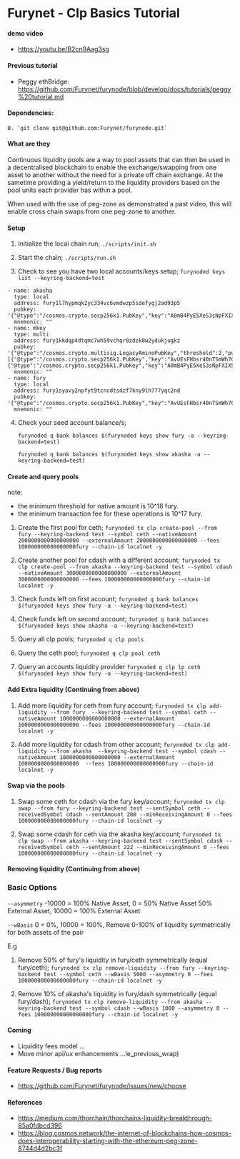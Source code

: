 # Furynet - Clp Basics Tutorial

#### demo video

* https://youtu.be/B2cn9Aag3sg

#### Previous tutorial 

* Peggy ethBridge: https://github.com/Furynet/furynode/blob/develop/docs/tutorials/peggy%20tutorial.md

#### Dependencies:

    0. `git clone git@github.com:Furynet/furynode.git`
        

#### What are they

Continuous liquidity pools are a way to pool assets that can then be used in a decentralised blockchain to enable the exchange/swapping from one asset to another without the need for a private off chain exchange. At the sametime providing a yield/return to the liquidity providers based on the pool units each provider has within a pool.

When used with the use of peg-zone as demonstrated a past video, this will enable cross chain swaps from one peg-zone to another. 

#### Setup 

1. Initialize the local chain run; `./scripts/init.sh`

2. Start the chain; `./scripts/run.sh`

3. Check to see you have two local accounts/keys setup; `furynoded keys list --keyring-backend=test`

```
- name: akasha
  type: local
  address: fury1l7hypmqk2yc334vc6vmdwzp5sdefygj2ad93p5
  pubkey: '{"@type":"/cosmos.crypto.secp256k1.PubKey","key":"A0mB4PyE5XeS3sNpFXIX536INyNoJHkMu1DEQ8FgH8Mq"}'
  mnemonic: ""
- name: mkey
  type: multi
  address: fury1kkdqp4dtqmc7wh59vchqr0zdzk8w2ydukjugkz
  pubkey: '{"@type":"/cosmos.crypto.multisig.LegacyAminoPubKey","threshold":2,"public_keys":[{"@type":"/cosmos.crypto.secp256k1.PubKey","key":"AvUEsFHbsr40nTSmWh7CWYRZHGwf4cpRLtJlaRO4VAoq"},{"@type":"/cosmos.crypto.secp256k1.PubKey","key":"A0mB4PyE5XeS3sNpFXIX536INyNoJHkMu1DEQ8FgH8Mq"}]}'
  mnemonic: ""
- name: fury
  type: local
  address: fury1syavy2npfyt9tcncdtsdzf7kny9lh777yqc2nd
  pubkey: '{"@type":"/cosmos.crypto.secp256k1.PubKey","key":"AvUEsFHbsr40nTSmWh7CWYRZHGwf4cpRLtJlaRO4VAoq"}'
  mnemonic: ""
```

4. Check your seed account balance/s;

   `furynoded q bank balances $(furynoded keys show fury -a --keyring-backend=test)`
   
   `furynoded q bank balances $(furynoded keys show akasha -a --keyring-backend=test)`

#### Create and query pools

note: 
* the minimum threshold for native amount is 10^18 fury.
* the minimum transaction fee for these operations is 10^17 fury.

1. Create the first pool for ceth; 
`furynoded tx clp create-pool --from fury --keyring-backend test --symbol ceth --nativeAmount 2000000000000000000 --externalAmount 2000000000000000000 --fees 100000000000000000fury --chain-id localnet -y`

2. Create another pool for cdash with a different account; 
`furynoded tx clp create-pool --from akasha --keyring-backend test --symbol cdash --nativeAmount 3000000000000000000 --externalAmount 3000000000000000000 --fees 100000000000000000fury --chain-id localnet -y`

3. Check funds left on first account; `furynoded q bank balances $(furynoded keys show fury -a --keyring-backend=test)`

4. Check funds left on second account; `furynoded q bank balances $(furynoded keys show akasha -a --keyring-backend=test)`

5. Query all clp pools; `furynoded q clp pools`

6. Query the ceth pool; `furynoded q clp pool ceth`

7. Query an accounts liquidity provider `furynoded q clp lp ceth $(furynoded keys show fury -a --keyring-backend=test)`

#### Add Extra liquidity  (Continuing from above)

1. Add more liquidity for ceth from fury account; 
`furynoded tx clp add-liquidity --from fury  --keyring-backend test --symbol ceth --nativeAmount 1000000000000000000 --externalAmount 1000000000000000000 --fees 100000000000000000fury --chain-id localnet -y`

2. Add more liquidity for cdash from other account; 
`furynoded tx clp add-liquidity --from akasha  --keyring-backend test --symbol cdash --nativeAmount 1000000000000000000 --externalAmount 1000000000000000000  --fees 100000000000000000fury --chain-id localnet -y`

#### Swap via the pools 

1. Swap some ceth for cdash via the fury key/account; 
`furynoded tx clp swap --from fury --keyring-backend test --sentSymbol ceth --receivedSymbol cdash --sentAmount 200 --minReceivingAmount 0 --fees 100000000000000000fury --chain-id localnet -y`

2. Swap some cdash for ceth via the akasha key/account;
`furynoded tx clp swap --from akasha --keyring-backend test --sentSymbol cdash --receivedSymbol ceth --sentAmount 222 --minReceivingAmount 0 --fees 100000000000000000fury --chain-id localnet -y`

#### Removing liquidity (Continuing from above)

### Basic Options 
 
```--asymmetry```         -10000 = 100% Native Asset, 0 = 50% Native Asset 50% External Asset, 10000 = 100% External Asset

```--wBasis```            0 = 0%, 10000 = 100%, Remove 0-100% of liquidity symmetrically for both assets of the pair

E.g

1. Remove 50% of fury's liquidity in fury/ceth symmetrically (equal fury/ceth); 
`furynoded tx clp remove-liquidity --from fury --keyring-backend test --symbol ceth --wBasis 5000 --asymmetry 0 --fees 100000000000000000fury --chain-id localnet -y`

2. Remove 10% of akasha's liquidity in fury/dash symmetrically (equal fury/dash);
`furynoded tx clp remove-liquidity --from akasha --keyring-backend test --symbol cdash --wBasis 1000 --asymmetry 0 --fees 100000000000000000fury --chain-id localnet -y`

#### Coming  

* Liquidity fees model  ... 
* Move minor api/ux enhancements ...le_previous_wrap)

#### Feature Requests / Bug reports

* https://github.com/Furynet/furynode/issues/new/choose


#### References

   * https://medium.com/thorchain/thorchains-liquidity-breakthrough-85a0fdbcd396
   * https://blog.cosmos.network/the-internet-of-blockchains-how-cosmos-does-interoperability-starting-with-the-ethereum-peg-zone-8744d4d2bc3f
